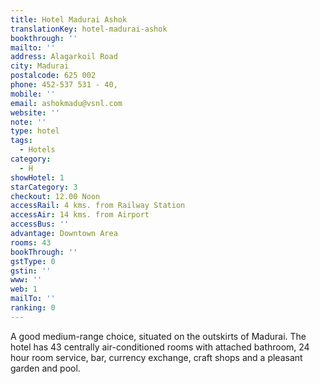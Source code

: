```yaml
---
title: Hotel Madurai Ashok
translationKey: hotel-madurai-ashok
bookthrough: ''
mailto: ''
address: Alagarkoil Road
city: Madurai
postalcode: 625 002
phone: 452-537 531 - 40,
mobile: ''
email: ashokmadu@vsnl.com
website: ''
note: ''
type: hotel
tags:
  - Hotels
category:
  - H
showHotel: 1
starCategory: 3
checkout: 12.00 Noon
accessRail: 4 kms. from Railway Station
accessAir: 14 kms. from Airport
accessBus: ''
advantage: Downtown Area
rooms: 43
bookThrough: ''
gstType: 0
gstin: ''
www: ''
web: 1
mailTo: ''
ranking: 0
---
```







A good medium-range choice, situated on the outskirts of Madurai. The hotel has 43 centrally air-conditioned rooms with attached bathroom, 24 hour room service, bar, currency exchange, craft shops and a pleasant garden and pool.